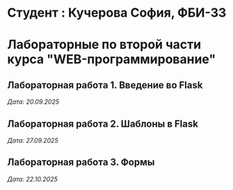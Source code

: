 # Студент : Кучерова София, ФБИ-33

# Лабораторные по второй части курса "WEB-программирование"

## Лабораторная работа 1. Введение во Flask

*Дата: 20.09.2025*

## Лабораторная работа 2. Шаблоны в Flask

*Дата: 27.09.2025*

## Лабораторная работа 3. Формы 

*Дата: 22.10.2025*
